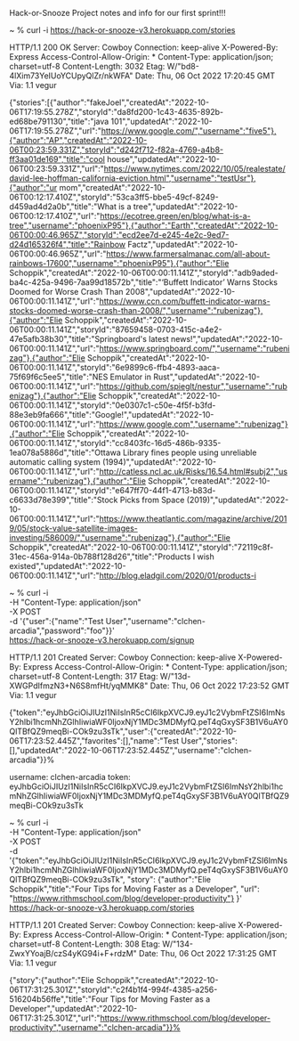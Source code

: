 Hack-or-Snooze
Project notes and info for our first sprint!!!

<!-- successful test GET below -->
~ % curl -i https://hack-or-snooze-v3.herokuapp.com/stories

HTTP/1.1 200 OK
Server: Cowboy
Connection: keep-alive
X-Powered-By: Express
Access-Control-Allow-Origin: *
Content-Type: application/json; charset=utf-8
Content-Length: 3032
Etag: W/"bd8-4lXim73YeIUoYCUpyQlZr/nkWFA"
Date: Thu, 06 Oct 2022 17:20:45 GMT
Via: 1.1 vegur

{"stories":[{"author":"fakeJoel","createdAt":"2022-10-06T17:19:55.278Z","storyId":"da8fd200-1c43-4635-892b-ed68be791130","title":"java 101","updatedAt":"2022-10-06T17:19:55.278Z","url":"https://www.google.com/","username":"five5"},{"author":"AP","createdAt":"2022-10-06T00:23:59.331Z","storyId":"d242f712-f82a-4769-a4b8-ff3aa01de169","title":"cool house","updatedAt":"2022-10-06T00:23:59.331Z","url":"https://www.nytimes.com/2022/10/05/realestate/david-lee-hoffman-california-eviction.html","username":"testUsr"},{"author":"ur mom","createdAt":"2022-10-06T00:12:17.410Z","storyId":"53ca3ff5-bbe5-49cf-8249-d459ad4d2a0b","title":"What is a tree","updatedAt":"2022-10-06T00:12:17.410Z","url":"https://ecotree.green/en/blog/what-is-a-tree","username":"phoenixP95"},{"author":"Earth","createdAt":"2022-10-06T00:00:46.965Z","storyId":"ecd2ee7d-e245-4e2c-9ed7-d24d165326f4","title":"Rainbow Factz","updatedAt":"2022-10-06T00:00:46.965Z","url":"https://www.farmersalmanac.com/all-about-rainbows-17600","username":"phoenixP95"},{"author":"Elie Schoppik","createdAt":"2022-10-06T00:00:11.141Z","storyId":"adb9aded-ba4c-425a-9496-7aa99d18572b","title":"‘Buffett Indicator’ Warns Stocks Doomed for Worse Crash Than 2008","updatedAt":"2022-10-06T00:00:11.141Z","url":"https://www.ccn.com/buffett-indicator-warns-stocks-doomed-worse-crash-than-2008/","username":"rubenizag"},{"author":"Elie Schoppik","createdAt":"2022-10-06T00:00:11.141Z","storyId":"87659458-0703-415c-a4e2-47e5afb38b30","title":"Springboard's latest news!","updatedAt":"2022-10-06T00:00:11.141Z","url":"https://www.springboard.com/","username":"rubenizag"},{"author":"Elie Schoppik","createdAt":"2022-10-06T00:00:11.141Z","storyId":"6e9899c6-ffb4-4893-aaca-75f69f6c5ee5","title":"NES Emulator in Rust","updatedAt":"2022-10-06T00:00:11.141Z","url":"https://github.com/spieglt/nestur","username":"rubenizag"},{"author":"Elie Schoppik","createdAt":"2022-10-06T00:00:11.141Z","storyId":"0e0307c1-c50e-4f5f-b3fd-88e3eb9fa666","title":"Google!","updatedAt":"2022-10-06T00:00:11.141Z","url":"https://www.google.com","username":"rubenizag"},{"author":"Elie Schoppik","createdAt":"2022-10-06T00:00:11.141Z","storyId":"cc8403fc-16d5-486b-9335-1ea078a5886d","title":"Ottawa Library fines people using unreliable automatic calling system (1994)","updatedAt":"2022-10-06T00:00:11.141Z","url":"http://catless.ncl.ac.uk/Risks/16.54.html#subj2","username":"rubenizag"},{"author":"Elie Schoppik","createdAt":"2022-10-06T00:00:11.141Z","storyId":"e647ff70-44f1-4713-b83d-c6633d78e399","title":"Stock Picks from Space (2019)","updatedAt":"2022-10-06T00:00:11.141Z","url":"https://www.theatlantic.com/magazine/archive/2019/05/stock-value-satellite-images-investing/586009/","username":"rubenizag"},{"author":"Elie Schoppik","createdAt":"2022-10-06T00:00:11.141Z","storyId":"72119c8f-31ec-456a-914a-0b788f128d26","title":"Products I wish existed","updatedAt":"2022-10-06T00:00:11.141Z","url":"http://blog.eladgil.com/2020/01/products-i
<!-- successful GET test above -->

<!-- successful POST sign up user below -->
~ % curl -i \
     -H "Content-Type: application/json" \
     -X POST \
     -d '{"user":{"name":"Test User","username":"clchen-arcadia","password":"foo"}}' \
      https://hack-or-snooze-v3.herokuapp.com/signup

HTTP/1.1 201 Created
Server: Cowboy
Connection: keep-alive
X-Powered-By: Express
Access-Control-Allow-Origin: *
Content-Type: application/json; charset=utf-8
Content-Length: 317
Etag: W/"13d-XWGPdIfmzN3+N6S8mfHt/yqMMK8"
Date: Thu, 06 Oct 2022 17:23:52 GMT
Via: 1.1 vegur

{"token":"eyJhbGciOiJIUzI1NiIsInR5cCI6IkpXVCJ9.eyJ1c2VybmFtZSI6ImNsY2hlbi1hcmNhZGlhIiwiaWF0IjoxNjY1MDc3MDMyfQ.peT4qGxySF3B1V6uAY0QlTBfQZ9meqBi-COk9zu3sTk","user":{"createdAt":"2022-10-06T17:23:52.445Z","favorites":[],"name":"Test User","stories":[],"updatedAt":"2022-10-06T17:23:52.445Z","username":"clchen-arcadia"}}%
<!-- successful POST sign up user above -->

<!-- login info below -->
username: clchen-arcadia
token: eyJhbGciOiJIUzI1NiIsInR5cCI6IkpXVCJ9.eyJ1c2VybmFtZSI6ImNsY2hlbi1hcmNhZGlhIiwiaWF0IjoxNjY1MDc3MDMyfQ.peT4qGxySF3B1V6uAY0QlTBfQZ9meqBi-COk9zu3sTk
<!-- login info above -->

<!-- successful POST for create new story below -->
~ % curl -i \
     -H "Content-Type: application/json" \
     -X POST \
     -d '{"token":"eyJhbGciOiJIUzI1NiIsInR5cCI6IkpXVCJ9.eyJ1c2VybmFtZSI6ImNsY2hlbi1hcmNhZGlhIiwiaWF0IjoxNjY1MDc3MDMyfQ.peT4qGxySF3B1V6uAY0QlTBfQZ9meqBi-COk9zu3sTk", "story": {"author":"Elie Schoppik","title":"Four Tips for Moving Faster as a Developer", "url": "https://www.rithmschool.com/blog/developer-productivity"} }' \
      https://hack-or-snooze-v3.herokuapp.com/stories

HTTP/1.1 201 Created
Server: Cowboy
Connection: keep-alive
X-Powered-By: Express
Access-Control-Allow-Origin: *
Content-Type: application/json; charset=utf-8
Content-Length: 308
Etag: W/"134-ZwxYYoajB/czS4yKG94i+F+rdzM"
Date: Thu, 06 Oct 2022 17:31:25 GMT
Via: 1.1 vegur

{"story":{"author":"Elie Schoppik","createdAt":"2022-10-06T17:31:25.301Z","storyId":"c2f4b1f4-994f-4385-a256-516204b56ffe","title":"Four Tips for Moving Faster as a Developer","updatedAt":"2022-10-06T17:31:25.301Z","url":"https://www.rithmschool.com/blog/developer-productivity","username":"clchen-arcadia"}}%
<!-- successful POST for create new story above -->
